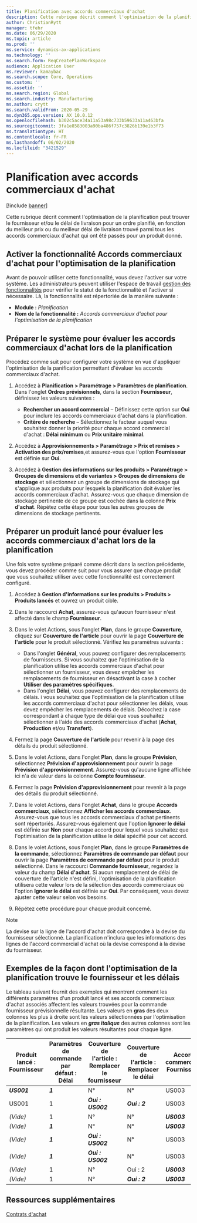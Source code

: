 ```yaml
---
title: Planification avec accords commerciaux d'achat
description: Cette rubrique décrit comment l'optimisation de la planification peut trouver le fournisseur et/ou le délai de livraison pour un ordre planifié, en fonction du meilleur prix ou du meilleur délai de livraison trouvé dans les accords commerciaux d'achat.
author: ChristianRytt
manager: tfehr
ms.date: 06/29/2020
ms.topic: article
ms.prod: ''
ms.service: dynamics-ax-applications
ms.technology: ''
ms.search.form: ReqCreatePlanWorkspace
audience: Application User
ms.reviewer: kamaybac
ms.search.scope: Core, Operations
ms.custom: ''
ms.assetid: ''
ms.search.region: Global
ms.search.industry: Manufacturing
ms.author: crytt
ms.search.validFrom: 2020-05-29
ms.dyn365.ops.version: AX 10.0.12
ms.openlocfilehash: b302c5ace34a11a53a98c733b59633a11a463bfa
ms.sourcegitcommit: 3fa1e8583003a90ba486f757c3826b139e1b3f73
ms.translationtype: HT
ms.contentlocale: fr-FR
ms.lasthandoff: 06/02/2020
ms.locfileid: "3421529"
---
```

# <a name="master-planning-with-purchase-trade-agreements"></a>Planification avec accords commerciaux d'achat

[!include [banner](../../includes/banner.md)]

Cette rubrique décrit comment l'optimisation de la planification peut trouver le fournisseur et/ou le délai de livraison pour un ordre planifié, en fonction du meilleur prix ou du meilleur délai de livraison trouvé parmi tous les accords commerciaux d'achat qui ont été passés pour un produit donné.

## <a name="turn-on-the-purchase-trade-agreements-for-planning-optimization-feature"></a>Activer la fonctionnalité Accords commerciaux d'achat pour l'optimisation de la planification

Avant de pouvoir utiliser cette fonctionnalité, vous devez l'activer sur votre système. Les administrateurs peuvent utiliser l'espace de travail [gestion des fonctionnalités](../../../fin-ops-core/fin-ops/get-started/feature-management/feature-management-overview.md) pour vérifier le statut de la fonctionnalité et l'activer si nécessaire. Là, la fonctionnalité est répertoriée de la manière suivante :

- **Module :** *Planification*
- **Nom de la fonctionnalité :** *Accords commerciaux d'achat pour l'optimisation de la planification*

## <a name="prepare-your-system-to-evaluate-purchase-trade-agreements-during-master-planning"></a>Préparer le système pour évaluer les accords commerciaux d'achat lors de la planification

Procédez comme suit pour configurer votre système en vue d'appliquer l'optimisation de la panification permettant d'évaluer les accords commerciaux d'achat.

1. Accédez à **Planification \> Paramétrage \> Paramètres de planification**. Dans l'onglet **Ordres prévisionnels**, dans la section **Fournisseur**, définissez les valeurs suivantes :

    - **Rechercher un accord commercial** – Définissez cette option sur **Oui** pour inclure les accords commerciaux d'achat dans la planification.
    - **Critère de recherche** – Sélectionnez le facteur auquel vous souhaitez donner la priorité pour chaque accord commercial d'achat : **Délai minimum** ou **Prix unitaire minimal**.

1. Accédez à **Approvisionnements \> Paramétrage \> Prix et remises \> Activation des prix/remises**,et assurez-vous que l'option **Fournisseur** est définie sur **Oui**.
1. Accédez à **Gestion des informations sur les produits \> Paramétrage \> Groupes de dimensions et de variantes \> Groupes de dimensions de stockage** et sélectionnez un groupe de dimensions de stockage qui s'applique aux produits pour lesquels la planification doit évaluer les accords commerciaux d'achat. Assurez-vous que chaque dimension de stockage pertinente de ce groupe est cochée dans la colonne **Prix d'achat**. Répétez cette étape pour tous les autres groupes de dimensions de stockage pertinents.

## <a name="prepare-a-released-product-to-evaluate-purchase-trade-agreements-during-master-planning"></a>Préparer un produit lancé pour évaluer les accords commerciaux d'achat lors de la planification

Une fois votre système préparé comme décrit dans la section précédente, vous devez procéder comme suit pour vous assurer que chaque produit que vous souhaitez utiliser avec cette fonctionnalité est correctement configuré.

1. Accédez à **Gestion d'informations sur les produits \> Produits \> Produits lancés** et ouvrez un produit cible.
1. Dans le raccourci **Achat**, assurez-vous qu'aucun fournisseur n'est affecté dans le champ **Fournisseur**.
1. Dans le volet Actions, sous l'onglet **Plan**, dans le groupe **Couverture**, cliquez sur **Couverture de l'article** pour ouvrir la page **Couverture de l'article** pour le produit sélectionné. Vérifiez les paramètres suivants :

    - Dans l'onglet **Général**, vous pouvez configurer des remplacements de fournisseurs. Si vous souhaitez que l'optimisation de la planification utilise les accords commerciaux d'achat pour sélectionner un fournisseur, vous devez empêcher les remplacements de fournisseur en désactivant la case à cocher **Utiliser des paramètres spécifiques**.
    - Dans l'onglet **Délai**, vous pouvez configurer des remplacements de délais. i vous souhaitez que l'optimisation de la planification utilise les accords commerciaux d'achat pour sélectionner les délais, vous devez empêcher les remplacements de délais. Décochez la case correspondant à chaque type de délai que vous souhaitez sélectionner à l'aide des accords commerciaux d'achat (**Achat**, **Production** et/ou **Transfert**).

1. Fermez la page **Couverture de l'article** pour revenir à la page des détails du produit sélectionné.
1. Dans le volet Actions, dans l'onglet **Plan**, dans le groupe **Prévision**, sélectionnez **Prévision d'approvisionnement** pour ouvrir la page **Prévision d'approvisionnement**. Assurez-vous qu'aucune ligne affichée ici n'a de valeur dans la colonne **Compte fournisseur**.
1. Fermez la page **Prévision d'approvisionnement** pour revenir à la page des détails du produit sélectionné.
1. Dans le volet Actions, dans l'onglet **Achat**, dans le groupe **Accords commerciaux**, sélectionnez **Afficher les accords commerciaux**. Assurez-vous que tous les accords commerciaux d'achat pertinents sont répertoriés. Assurez-vous également que l'option **Ignorer le délai** est définie sur **Non** pour chaque accord pour lequel vous souhaitez que l'optimisation de la planification utilise le délai spécifié pour cet accord.
1. Dans le volet Actions, sous l'onglet **Plan**, dans le groupe **Paramètres de la commande**, sélectionnez **Paramètres de commande par défaut** pour ouvrir la page **Paramètres de commande par défaut** pour le produit sélectionné. Dans le raccourci **Commande fournisseur**, regardez la valeur du champ **Délai d'achat**. Si aucun remplacement de délai de couverture de l'article n'est défini, l'optimisation de la planification utilisera cette valeur lors de la sélection des accords commerciaux où l'option **Ignorer le délai** est définie sur **Oui**. Par conséquent, vous devez ajuster cette valeur selon vos besoins.
1. Répétez cette procédure pour chaque produit concerné.

> [!NOTE]
> La devise sur la ligne de l'accord d'achat doit correspondre à la devise du fournisseur sélectionné. La planification n'inclura que les informations des lignes de l'accord commercial d'achat où la devise correspond à la devise du fournisseur.

## <a name="examples-of-how-planning-optimization-finds-vendor-and-lead-times"></a>Exemples de la façon dont l'optimisation de la planification trouve le fournisseur et les délais

Le tableau suivant fournit des exemples qui montrent comment les différents paramètres d'un produit lancé et ses accords commerciaux d'achat associés affectent les valeurs trouvées pour la commande fournisseur prévisionnelle résultante. Les valeurs en **gras** des deux colonnes les plus à droite sont les valeurs sélectionnées par l'optimisation de la planification. Les valeurs en ***gras italique*** des autres colonnes sont les paramètres qui ont produit les valeurs résultantes pour chaque ligne.

| Produit lancé : Fournisseur | Paramètres de commande par défaut : Délai | Couverture de l'article : Remplacer le fournisseur | Couverture de l'article : Remplacer le délai | Accord commercial : Fournisseur | Accord commercial : Délai | Accord commercial : Ignorer le délai | Fournisseur résultant | Délai résultant |
| --- | --- | --- | --- | --- | --- | --- | --- | --- |
| ***US001*** | ***1*** | N° | N° | US003 | 3 | N° | **US001** | **1** |
| US001 | 1 | ***Oui : US002*** | ***Oui : 2*** | US003 | 3 | N° | **US002** | **2** |
| *(Vide)* | 1 | N° | N° | ***US003*** | ***3*** | N° | **US003** | **3** |
| *(Vide)* | ***1*** | N° | N° | ***US003*** | 3 | Oui | **US003** | **1** |
| *(Vide)* | ***1*** | ***Oui : US002*** | N° | US003 | 3 | N° | **US002** | **1** |
| *(Vide)* | ***1*** | ***Oui : US002*** | N° | US003 | 3 | N° | **US002** | **1** |
| *(Vide)* | 1 | N° | Oui : 2 | ***US003*** | ***3*** | N° | **US003** | **3** |
| *(Vide)* | 1 | N° | ***Oui : 2*** | ***US003*** | 3 | Oui | **US003** | **2** |

## <a name="additional-resources"></a>Ressources supplémentaires

[Contrats d'achat](../../procurement/purchase-agreements.md)
